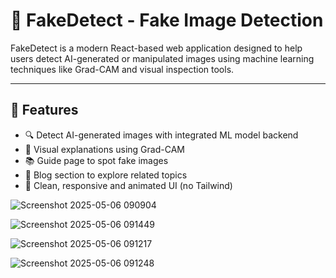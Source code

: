 # 🧠 FakeDetect - Fake Image Detection

FakeDetect is a modern React-based web application designed to help users detect AI-generated or manipulated images using machine learning techniques like Grad-CAM and visual inspection tools.


---

## 📸 Features

- 🔍 Detect AI-generated images with integrated ML model backend
- 🧠 Visual explanations using Grad-CAM
- 📚 Guide page to spot fake images
- 📝 Blog section to explore related topics
- 🎨 Clean, responsive and animated UI (no Tailwind)

![Screenshot 2025-05-06 090904](https://github.com/user-attachments/assets/d64ca0e7-562a-4cee-8126-898b5f6b7889)


![Screenshot 2025-05-06 091449](https://github.com/user-attachments/assets/2e77806f-4f55-4bed-92dc-95c16095f490)


![Screenshot 2025-05-06 091217](https://github.com/user-attachments/assets/2550ba22-ffeb-4e3a-bfc8-258e1d368d02)

![Screenshot 2025-05-06 091248](https://github.com/user-attachments/assets/c1557002-e428-4533-a92c-afa761181a9c)
